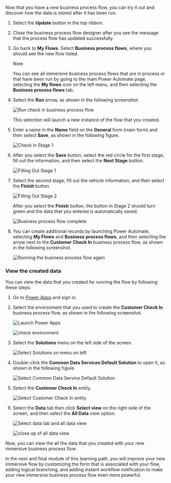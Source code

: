Now that you have a new business process flow, you can try it out and discover how the data is stored after it has been run.

1. Select the **Update** button in the top ribbon. 

1. Close the business process flow designer after you see the message that the process 
flow has updated successfully. 

1. Go back to **My Flows**. Select **Business process flows**, where you should see the new flow listed.

	> [!NOTE]
	> You can see all immersive business process flows that are in
	process or that have been run by going to the main Power Automate
	page, selecting the **My flows** icon on the left menu, and then 
	selecting the **Business process flows** tab.

1. Select the **Run** arrow, as shown in the following screenshot.

	![Run check in business process flow](../media/21-run-check-business-process-flow.png)
	
	This selection will launch a new instance of the flow that you created.
	
1. Enter a name in the **Name** field on the **General** form (main form) and then select **Save**, as shown in the following figure.
	
	![Check in Stage 1](../media/22-check-stage-1.png)
	
1. After you select the **Save** button, select the red circle for the first stage, fill out the information, and then select the **Next Stage** button.
	
	![Filling Out Stage 1](../media/23-filling-out-stage-1.png)
	
1. Select the second stage, fill out the vehicle information, and then select the **Finish** button.
	
	![Filling Out Stage 2](../media/24-filling-out-stage-2.png)
	
	After you select the **Finish** button, the button in Stage 2 should turn green and the data that you entered is automatically saved.
	
	![Business process flow	complete](../media/25-business-process-flow-complete.png)
	
1. You can create additional records by launching Power Automate, selecting **My Flows** and **Business process
flows**, and then selecting the arrow next to the **Customer Check In** business process flow, as shown in the following screenshot.
	
   ![Running the business process flow again](../media/26-run-business-process-flow-again.png)

### View the created data

You can view the data that you created for running the flow by following these steps:

1. Go to [Power Apps](https://make.powerapps.com/?azure-portal=true) and sign in.

1. Select the environment that you used to create the **Customer Check In** business process flow, as shown in the following screenshot.

	![Launch Power Apps](../media/27-launch-power-apps.png)
		
	![check environment](../media/28-check-environment.png)

1. Select the **Solutions** menu on the left side of the screen.

	![Select Solutions on menu on left](../media/29-select-solutions-menu.png)

1. Double-click the **Common Data Services Default Solution** to open it, as shown in the following figure.

	![Select Common Data Service Default Solution](../media/30-select-cds-default-solution.png)

1. Select the **Customer Check In** entity.

	![Select Customer Check In entity](../media/31-select-check-entity.png)

1. Select the **Data** tab then click **Select view** on the right side of the screen, and then select the **All Data** view option.

	![Select data tab and all data view](../media/32-select-data-tab-all-data-view.png)
		
	![close up of all data view](../media/33-close-up-all-data-view.png)

Now, you can view the all the data that you created with your new immersive business process flow.

In the next and final module of this learning path, you will improve your new immersive flow by
customizing the form that is associated with your flow, adding logical branching, and adding instant 
workflow notification to make your new immersive business process flow even more powerful.
